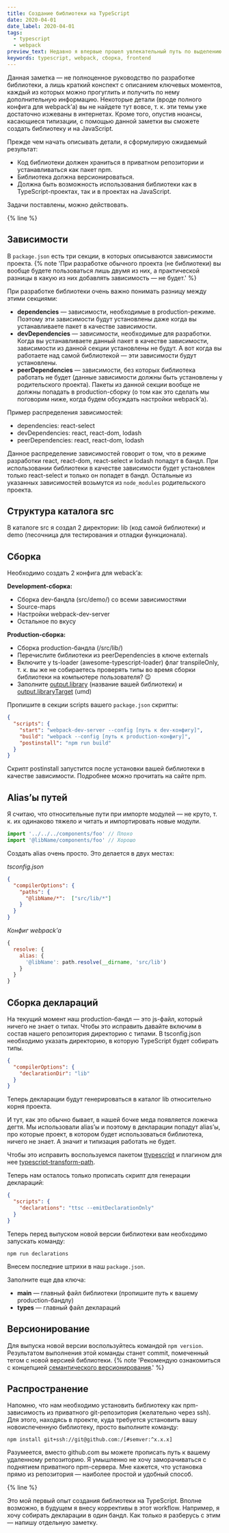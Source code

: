 ```yaml
---
title: Создание библиотеки на TypeScript
date: 2020-04-01
date_label: 2020-04-01
tags:
  - typescript
  - webpack
preview_text: Недавно я впервые прошел увлекательный путь по выделению кода из проекта на TypeScript в отдельную библиотеку и хочу поделиться этим опытом.
keywords: typescript, webpack, сборка, frontend
---
```

Данная заметка — не полноценное руководство по разработке библиотеки, а лишь краткий конспект с описанием ключевых моментов, каждый из которых можно прогуглить и получить по нему дополнительную информацию. Некоторые детали (вроде полного конфига для webpack’а) вы не найдете тут вовсе, т. к. эти темы уже достаточно изжеваны в интернетах. Кроме того, опустив нюансы, касающиеся типизации, с помощью данной заметки вы сможете создать библиотеку и на JavaScript.

Прежде чем начать описывать детали, я сформулирую ожидаемый результат:

* Код библиотеки должен храниться в приватном репозитории и устанавливаться как пакет npm.
* Библиотека должна версионироваться.
* Должна быть возможность использования библиотеки как в TypeScript-проектах, так и в проектах на JavaScript.

Задачи поставлены, можно действовать.

{% line %}

## Зависимости

В ```package.json``` есть три секции, в которых описываются зависимости проекта.
{% note 'При разработке обычного проекта (не библиотеки) вы вообще будете пользоваться лишь двумя из них, а практической разницы в какую из них добавлять зависимость — не будет.' %}

При разработке библиотеки очень важно понимать разницу между этими секциями:

* **dependencies** — зависимости, необходимые в production-режиме. Поэтому эти зависимости будут установлены даже когда вы устанавливаете пакет в качестве зависимости.
* **devDependencies** — зависимости, необходимые для разработки. Когда вы устанавливаете данный пакет в качестве зависимости, зависимости из данной секции установлены не будут. А вот когда вы работаете над самой библиотекой — эти зависимости будут установлены.
* **peerDependencies** — зависимости, без которых библиотека работать не будет (данные зависимости должны быть установлены у родительского проекта). Пакеты из данной секции вообще не должны попадать в production-сборку (о том как это сделать мы поговорим ниже, когда будем обсуждать настройки webpack’а).

Пример распределения зависимостей:

* dependencies: react-select
* devDependencies: react, react-dom, lodash
* peerDependencies: react, react-dom, lodash

Данное распределение зависимостей говорит о том, что в режиме разработки react, react-dom, react-select и lodash попадут в бандл. При использовании библиотеки в качестве зависимости будет установлен только react-select и только он попадет в бандл. Остальные из указанных зависимостей возьмутся из ```node_modules``` родительского проекта.

## Структура каталога src

В каталоге src я создал 2 директории: lib (код самой библиотеки) и demo (песочница для тестирования и отладки функционала).

## Сборка

Необходимо создать 2 конфига для weback’а:

**Development-сборка:**
* Сборка dev-бандла (src/demo/) со всеми зависимостями
* Source-maps
* Настройки webpack-dev-server
* Остальное по вкусу

**Production-сборка:**
* Сборка production-бандла (/src/lib/)
* Перечислите библиотеки из peerDependencies в ключе externals
* Включите у ts-loader (awesome-typescript-loader) флаг transpileOnly, т. к. вы же не собираетесь проверять типы во время сборки библиотеки на компьютере пользователя? 😉
* Заполните [output.library](https://webpack.js.org/configuration/output/#outputlibrary) (название вашей библиотеки) и [output.libraryTarget](https://webpack.js.org/configuration/output/#outputlibrarytarget) (umd)

Пропишите в секции scripts вашего ```package.json``` скрипты:
``` json
{
  "scripts": {
    "start": "webpack-dev-server --config [путь к dev-конфигу]",
    "build": "webpack --config [путь к production-конфигу]",
    "postinstall": "npm run build"
  }
}
```

Скрипт postinstall запустится после установки вашей библиотеки в качестве зависимости. Подробнее можно прочитать на сайте npm.

## Alias’ы путей

Я считаю, что относительные пути при импорте модулей — не круто, т. к. их одинаково тяжело и читать и импортировать новые модули.

``` ts
import '../../../components/foo' // Плохо
import '@libName/components/foo' // Хорошо
```

Создать alias очень просто. Это делается в двух местах:

_tsconfig.json_
``` json
{
  "compilerOptions": {
    "paths": {
      "@libName/*":  ["src/lib/*"]
    }
  }
}
```

_Конфиг webpack’а_
``` js
{
  resolve: {
    alias: {
      '@libName': path.resolve(__dirname, 'src/lib')
    }
  }
}
```

## Сборка деклараций

На текущий момент наш production-бандл — это js-файл, который ничего не знает о типах. Чтобы это исправить давайте включим в состав нашего репозитория директорию с типами. В tsconfig.json необходимо указать директорию, в которую TypeScript будет собирать типы.

``` json
{
  "compilerOptions": {
    "declarationDir": "lib"
  }
}
```

Теперь декларации будут генерироваться в каталог lib относительно корня проекта.

И тут, как это обычно бывает, в нашей бочке меда появляется ложечка дегтя. Мы использовали alias’ы и поэтому в декларации попадут alias’ы, про которые проект, в котором будет использоваться библиотека, ничего не знает. А значит и типизация работать не будет.

Чтобы это исправить воспользуемся пакетом [ttypescript](https://github.com/cevek/ttypescript) и плагином для нее [typescript-transform-path](https://www.npmjs.com/package/typescript-transform-paths).

Теперь нам осталось только прописать скрипт для генерации деклараций:

``` json
{
  "scripts": {
    "declarations": "ttsc --emitDeclarationOnly"
  }
}
```

Теперь перед выпуском новой версии библиотеки вам необходимо запускать команду:

``` text
npm run declarations
```

Внесем последние штрихи в наш ```package.json```.

Заполните еще два ключа:
* **main** — главный файл библиотеки (пропишите путь к вашему production-бандлу)
* **types** — главный файл деклараций

## Версионирование

Для выпуска новой версии воспользуйтесь командой ```npm version```. Результатом выполнения этой команды станет commit, помеченный тегом с новой версией библиотеки.
{% note 'Рекомендую ознакомиться с концепцией <a href="https://semver.org/lang/ru/">семантического версионирования</a>.' %}

## Распространение

Напомню, что нам необходимо установить библиотеку как npm-зависимость из приватного git-репозитория (желательно через ssh). Для этого, находясь в проекте, куда требуется установить вашу новоиспеченную библиотеку, просто выполните команду:

``` text
npm install git+ssh://git@github.com:/[#semver:^x.x.x]
```

Разумеется, вместо github.com вы можете прописать путь к вашему удаленному репозиторию. Я умышленно не хочу заморачиваться с поднятием приватного npm-сервера. Мне кажется, что установка прямо из репозитория — наиболее простой и удобный способ.

{% line %}

Это мой первый опыт создания библиотеки на TypeScript. Вполне возможно, в будущем я внесу коррективы в этот workflow. Например, я хочу собирать декларации в один бандл. Как только я разберусь с этим — напишу отдельную заметку.


